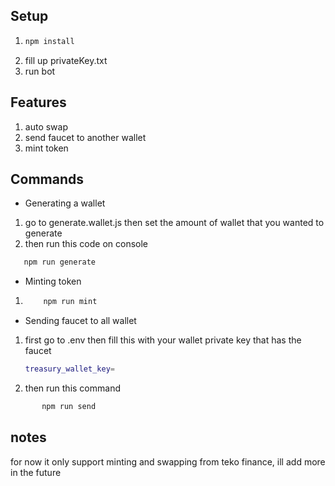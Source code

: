 ## Setup

1. ```bash
   npm install
   ```
2. fill up privateKey.txt
3. run bot

## Features

1. auto swap
2. send faucet to another wallet
3. mint token

## Commands

- Generating a wallet

1.  go to generate.wallet.js then set the amount of wallet that you wanted to generate
2.  then run this code on console

```bash
   npm run generate
```

- Minting token

1.  ```bash
        npm run mint
    ```

- Sending faucet to all wallet

1. first go to .env then fill this with your wallet private key that has the faucet

   ```bash
   treasury_wallet_key=
   ```

2. then run this command

```bash
       npm run send
```

## notes

for now it only support minting and swapping from teko finance,
ill add more in the future
